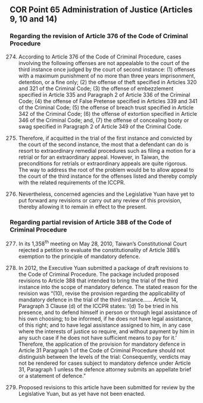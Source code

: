 ## COR Point 65 Administration of Justice (Articles 9, 10 and 14)

### Regarding the revision of Article 376 of the Code of Criminal Procedure

<ol start="274">
  <li><p>According to Article 376 of the Code of Criminal Procedure, cases involving the following offenses are not appealable to the court of the third instance once judged by the court of second instance: (1) offenses with a maximum punishment of no more than three years imprisonment, detention, or a fine only; (2) the offense of theft specified in Articles 320 and 321 of the Criminal Code; (3) the offense of embezzlement specified in Article 335 and Paragraph 2 of Article 336 of the Criminal Code; (4) the offense of False Pretense specified in Articles 339 and 341 of the Criminal Code; (5) the offense of breach trust specified in Article 342 of the Criminal Code; (6) the offense of extortion specified in Article 346 of the Criminal Code; and, (7) the offense of concealing booty or swag specified in Paragraph 2 of Article 349 of the Criminal Code.</p></li>

  <li><p>Therefore, if acquitted in the trial of the first instance and convicted by the court of the second instance, the most that a defendant can do is resort to extraordinary remedial procedures such as filing a motion for a retrial or for an extraordinary appeal. However, in Taiwan, the preconditions for retrials or extraordinary appeals are quite rigorous. The way to address the root of the problem would be to allow appeal to the court of the third instance for the offenses listed and thereby comply with the related requirements of the ICCPR.</p></li>

  <li><p>Nevertheless, concerned agencies and the Legislative Yuan have yet to put forward any revisions or carry out any review of this provision, thereby allowing it to remain in effect to the present.</p></li>
</ol>

### Regarding partial revision of Article 388 of the Code of Criminal Procedure

<ol start="277">
  <li><p>In its 1,358<sup>th</sup> meeting on May 28, 2010, Taiwan’s Constitutional Court rejected a petition to evaluate the constitutionality of Article 388’s exemption to the principle of mandatory defence.</p></li>

  <li><p>In 2012, the Executive Yuan submitted a package of draft revisions to the Code of Criminal Procedure. The package included proposed revisions to Article 388 that intended to bring the trial of the third instance into the scope of mandatory defence. The stated reason for the revision was “(10), revise the provision regarding the applicability of mandatory defence in the trial of the third instance…… Article 14, Paragraph 3 Clause (d) of the ICCPR states: ‘(d) To be tried in his presence, and to defend himself in person or through legal assistance of his own choosing; to be informed, if he does not have legal assistance, of this right; and to have legal assistance assigned to him, in any case where the interests of justice so require, and without payment by him in any such case if he does not have sufficient means to pay for it.’ Therefore, the application of the provision for mandatory defence in Article 31 Paragraph 1 of the Code of Criminal Procedure should not distinguish between the levels of the trial: Consequently, verdicts may not be rendered for cases subject to mandatory defence under Article 31, Paragraph 1 unless the defence attorney submits an appellate brief or a statement of defence.”</p></li>

  <li><p>Proposed revisions to this article have been submitted for review by the Legislative Yuan, but as yet have not been enacted.</p></li>
</ol>
